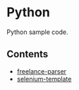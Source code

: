 # Python

Python sample code.

## Contents

- [freelance-parser](freelance-parser/)
- [selenium-template](selenium-template/)